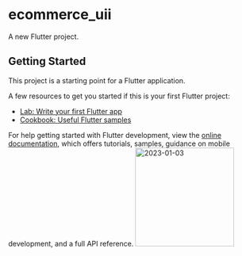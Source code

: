 # ecommerce_uii

A new Flutter project.

## Getting Started

This project is a starting point for a Flutter application.

A few resources to get you started if this is your first Flutter project:

- [Lab: Write your first Flutter app](https://docs.flutter.dev/get-started/codelab)
- [Cookbook: Useful Flutter samples](https://docs.flutter.dev/cookbook)

For help getting started with Flutter development, view the
[online documentation](https://docs.flutter.dev/), which offers tutorials,
samples, guidance on mobile development, and a full API reference.
<img width="199" alt="2023-01-03" src="https://user-images.githubusercontent.com/114460751/210394753-3a9054fd-5f05-4b6d-a052-10d361be526f.png">
